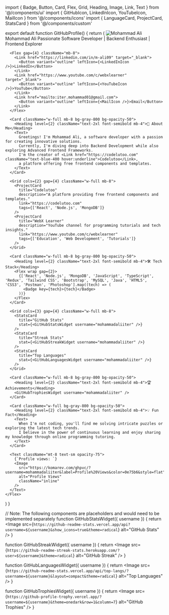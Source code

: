 import { Badge, Button, Card, Flex, Grid, Heading, Image, Link, Text } from '@/components/ui'
import { GitHubIcon, LinkedInIcon, YouTubeIcon, MailIcon } from '@/components/icons'
import { LanguageCard, ProjectCard, StatsCard } from '@/components/custom'

export default function GitHubProfile() {
  return (
    <Flex direction="column" align="center" className="bg-gradient-to-r from-gray-900 to-blue-900 text-white p-8">
      <Image
        src="https://avatars.githubusercontent.com/u/your-username"
        alt="Mohammad Ali"
        className="rounded-full w-32 h-32 mb-4 border-4 border-blue-500"
      />
      <Heading level={1} className="text-4xl font-bold mb-2">Mohammad Ali</Heading>
      <Text className="text-xl mb-4">Passionate Software Developer | Backend Enthusiast | Frontend Explorer</Text>
      
      <Flex gap={4} className="mb-8">
        <Link href="https://linkedin.com/in/m-ali09" target="_blank">
          <Button variant="outline" leftIcon={<LinkedInIcon />}>LinkedIn</Button>
        </Link>
        <Link href="https://www.youtube.com/c/webxlearner" target="_blank">
          <Button variant="outline" leftIcon={<YouTubeIcon />}>YouTube</Button>
        </Link>
        <Link href="mailto:iter.mohammad01@gmail.com">
          <Button variant="outline" leftIcon={<MailIcon />}>Email</Button>
        </Link>
      </Flex>

      <Card className="w-full mb-8 bg-gray-800 bg-opacity-50">
        <Heading level={2} className="text-2xl font-semibold mb-4">🚀 About Me</Heading>
        <Text>
          Greetings! I'm Mohammad Ali, a software developer with a passion for creating innovative solutions. 
          Currently, I'm diving deep into Backend Development while also exploring Advanced Frontend Frameworks. 
          I'm the creator of <Link href="https://codelutoo.com" className="text-blue-400 hover:underline">Codelutoo</Link>, 
          a platform offering free frontend components and templates.
        </Text>
      </Card>

      <Grid cols={2} gap={4} className="w-full mb-8">
        <ProjectCard
          title="Codelutoo"
          description="A platform providing free frontend components and templates."
          link="https://codelutoo.com"
          tags={['React', 'Node.js', 'MongoDB']}
        />
        <ProjectCard
          title="WebX Learner"
          description="YouTube channel for programming tutorials and tech insights."
          link="https://www.youtube.com/c/webxlearner"
          tags={['Education', 'Web Development', 'Tutorials']}
        />
      </Grid>

      <Card className="w-full mb-8 bg-gray-800 bg-opacity-50">
        <Heading level={2} className="text-2xl font-semibold mb-4">🛠️ Tech Stack</Heading>
        <Flex wrap gap={2}>
          {['React', 'Node.js', 'MongoDB', 'JavaScript', 'TypeScript', 'Redux', 'Tailwind CSS', 'Bootstrap', 'MySQL', 'Java', 'HTML5', 'CSS3', 'Postman', 'Photoshop'].map((tech) => (
            <Badge key={tech}>{tech}</Badge>
          ))}
        </Flex>
      </Card>

      <Grid cols={3} gap={4} className="w-full mb-8">
        <StatsCard
          title="GitHub Stats"
          stat={<GitHubStatsWidget username="mohammadaliiter" />}
        />
        <StatsCard
          title="Streak Stats"
          stat={<GitHubStreakWidget username="mohammadaliiter" />}
        />
        <StatsCard
          title="Top Languages"
          stat={<GitHubLanguagesWidget username="mohammadaliiter" />}
        />
      </Grid>

      <Card className="w-full mb-8 bg-gray-800 bg-opacity-50">
        <Heading level={2} className="text-2xl font-semibold mb-4">🏆 Achievements</Heading>
        <GitHubTrophiesWidget username="mohammadaliiter" />
      </Card>

      <Card className="w-full bg-gray-800 bg-opacity-50">
        <Heading level={2} className="text-2xl font-semibold mb-4">💡 Fun Fact</Heading>
        <Text>
          When I'm not coding, you'll find me solving intricate puzzles or exploring the latest tech trends. 
          I believe in the power of continuous learning and enjoy sharing my knowledge through online programming tutoring.
        </Text>
      </Card>

      <Text className="mt-8 text-sm opacity-75">
        {`Profile views: `}
        <Image
          src="https://komarev.com/ghpvc/?username=mohammadaliiter&label=Profile%20Views&color=0e75b6&style=flat"
          alt="Profile Views"
          className="inline"
        />
      </Text>
    </Flex>
  )
}

// Note: The following components are placeholders and would need to be implemented separately
function GitHubStatsWidget({ username }) {
  return <Image src={`https://github-readme-stats.vercel.app/api?username=${username}&show_icons=true&theme=radical`} alt="GitHub Stats" />
}

function GitHubStreakWidget({ username }) {
  return <Image src={`https://github-readme-streak-stats.herokuapp.com/?user=${username}&theme=radical`} alt="GitHub Streak" />
}

function GitHubLanguagesWidget({ username }) {
  return <Image src={`https://github-readme-stats.vercel.app/api/top-langs/?username=${username}&layout=compact&theme=radical`} alt="Top Languages" />
}

function GitHubTrophiesWidget({ username }) {
  return <Image src={`https://github-profile-trophy.vercel.app/?username=${username}&theme=onedark&row=1&column=7`} alt="GitHub Trophies" />
}
